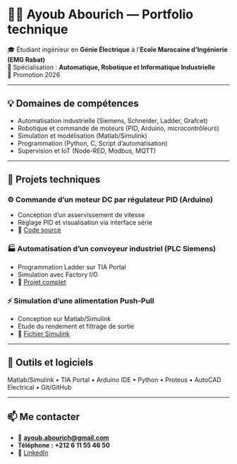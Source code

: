 # 👨‍🔧 Ayoub Abourich — Portfolio technique

🎓 Étudiant ingénieur en **Génie Électrique** à l'**Ecole Marocaine d'Ingénierie (EMG Rabat)**  
🔧 Spécialisation : **Automatique, Robotique et Informatique Industrielle**  
📅 Promotion 2026

---

## 💡 Domaines de compétences
- Automatisation industrielle (Siemens, Schneider, Ladder, Grafcet)
- Robotique et commande de moteurs (PID, Arduino, microcontrôleurs)
- Simulation et modélisation (Matlab/Simulink)
- Programmation (Python, C, Script d’automatisation)
- Supervision et IoT (Node-RED, Modbus, MQTT)

---

## 🚀 Projets techniques

### ⚙️ Commande d’un moteur DC par régulateur PID (Arduino)
- Conception d’un asservissement de vitesse
- Réglage PID et visualisation via interface série
- 🔗 [Code source](./Robotique/PID_Arduino_Moteur_DC)

### 🏭 Automatisation d’un convoyeur industriel (PLC Siemens)
- Programmation Ladder sur TIA Portal
- Simulation avec Factory I/O
- 🔗 [Projet complet](./Automation/Projet_PLC_Siemens)

### ⚡ Simulation d’une alimentation Push-Pull
- Conception sur Matlab/Simulink
- Étude du rendement et filtrage de sortie
- 🔗 [Fichier Simulink](./Energie_Electrique/Simulation_Convertisseur_PushPull)

---

## 🧰 Outils et logiciels
Matlab/Simulink • TIA Portal • Arduino IDE • Python • Proteus • AutoCAD Electrical • Git/GitHub

---

## 📫 Me contacter
- 📧 **ayoub.abourich@gmail.com**
- **Téléphone :** **+212 6 11 55 46 50**
- 🔗 [LinkedIn](https://www.linkedin.com/in/ayoub-abourich-9a056b306/)
